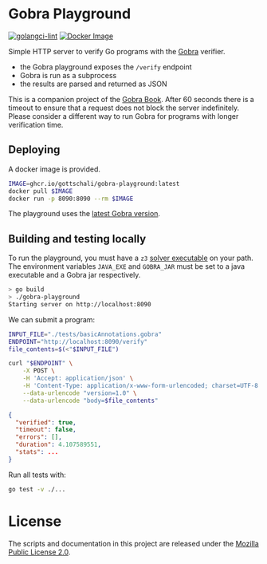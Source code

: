 # Gobra Playground
[![golangci-lint](https://github.com/gottschali/gobra-playground/actions/workflows/ci.yml/badge.svg)](https://github.com/gottschali/gobra-playground/actions/workflows/ci.yml)
[![Docker Image](https://github.com/gottschali/gobra-playground/actions/workflows/docker-image.yml/badge.svg)](https://github.com/gottschali/gobra-playground/actions/workflows/docker-image.yml)

Simple HTTP server to verify Go programs with the [Gobra](https://github.com/viperproject/gobra/pkgs/container/gobra) verifier.
- the Gobra playground exposes the `/verify` endpoint
- Gobra is run as a subprocess
- the results are parsed and returned as JSON

This is a companion project of the [Gobra Book](https://github.com/viperproject/gobra-book).
After 60 seconds there is a timeout to ensure that a request does not block the server indefinitely.
Please consider a different way to run Gobra for programs with longer verification time.

<!-- small diagram? -->
<!-- insert demo -->

## Deploying
A docker image is provided.
``` sh
IMAGE=ghcr.io/gottschali/gobra-playground:latest
docker pull $IMAGE
docker run -p 8090:8090 --rm $IMAGE
```

The playground uses the [latest Gobra version](https://github.com/viperproject/gobra/pkgs/container/gobra).


## Building and testing locally
To run the playground, you must have a `z3` [solver executable](https://github.com/Z3Prover/z3) on your path.
The environment variables `JAVA_EXE` and `GOBRA_JAR` must be set to a java executable and a Gobra jar respectively.

``` bash
> go build
> ./gobra-playground
Starting server on http://localhost:8090
```
We can submit a program:
``` bash
INPUT_FILE="./tests/basicAnnotations.gobra"
ENDPOINT="http://localhost:8090/verify"
file_contents=$(<"$INPUT_FILE")

curl "$ENDPOINT" \
    -X POST \
    -H 'Accept: application/json' \
    -H 'Content-Type: application/x-www-form-urlencoded; charset=UTF-8' \
    --data-urlencode "version=1.0" \
    --data-urlencode "body=$file_contents"
```
``` json
{
  "verified": true,
  "timeout": false,
  "errors": [],
  "duration": 4.107589551,
  "stats": ...
}
```

Run all tests with:
``` bash
go test -v ./... 
```
  
# License

The scripts and documentation in this project are released under the [Mozilla Public License 2.0](LICENSE.txt).
